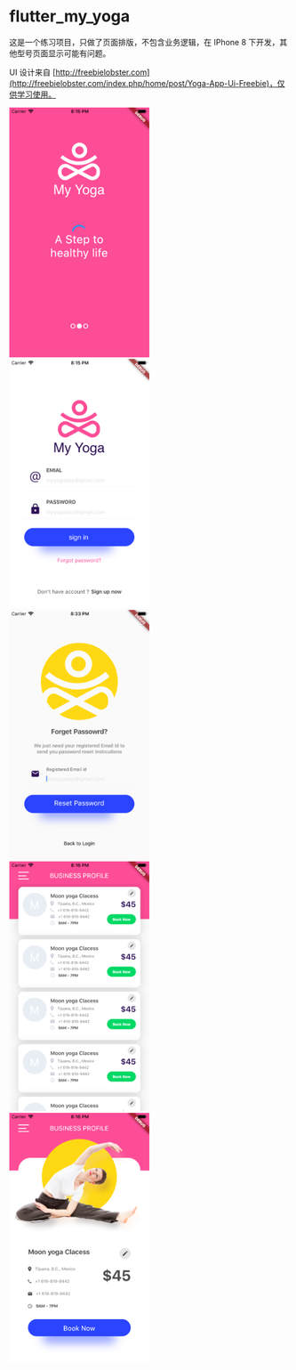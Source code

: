 # flutter_my_yoga

这是一个练习项目，只做了页面排版，不包含业务逻辑，在 IPhone 8 下开发，其他型号页面显示可能有问题。

UI 设计来自 [http://freebielobster.com](http://freebielobster.com/index.php/home/post/Yoga-App-Ui-Freebie)，仅供学习使用。


<a target="_blank" rel="noopener noreferrer" href="https://raw.githubusercontent.com/luoqiao6/flutter_my_yoga/master/screenshot/init_page.png">
    <img src="https://raw.githubusercontent.com/luoqiao6/flutter_my_yoga/master/screenshot/init_page.png" alt="init page" style="max-width:50%;">
</a>


<a target="_blank" rel="noopener noreferrer" href="https://raw.githubusercontent.com/luoqiao6/flutter_my_yoga/master/screenshot/login_page.png">
    <img src="https://raw.githubusercontent.com/luoqiao6/flutter_my_yoga/master/screenshot/login_page.png" alt="login page" style="max-width:50%;">
</a>

<a target="_blank" rel="noopener noreferrer" href="https://raw.githubusercontent.com/luoqiao6/flutter_my_yoga/master/screenshot/register_page.png">
    <img src="https://raw.githubusercontent.com/luoqiao6/flutter_my_yoga/master/screenshot/register_page.png" alt="register page" style="max-width:50%;">
</a>

<a target="_blank" rel="noopener noreferrer" href="https://raw.githubusercontent.com/luoqiao6/flutter_my_yoga/master/screenshot/list_page.png">
    <img src="https://raw.githubusercontent.com/luoqiao6/flutter_my_yoga/master/screenshot/list_page.png" alt="list page" style="max-width:50%;">
</a>


<a target="_blank" rel="noopener noreferrer" href="https://raw.githubusercontent.com/luoqiao6/flutter_my_yoga/master/screenshot/detail_page.png">
    <img src="https://raw.githubusercontent.com/luoqiao6/flutter_my_yoga/master/screenshot/detail_page.png" alt="detail page" style="max-width:50%;">
</a>


<!--
![list page](https://raw.githubusercontent.com/luoqiao6/flutter_my_yoga/master/screenshot/list_page.png)


![detail page](https://raw.githubusercontent.com/luoqiao6/flutter_my_yoga/master/screenshot/detail_page.png)

-->


